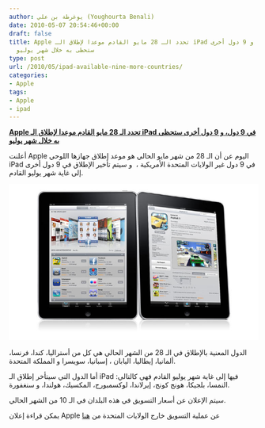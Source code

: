 ```yaml
---
author: يوغرطة بن علي (Youghourta Benali)
date: 2010-05-07 20:54:46+00:00
draft: false
title: Apple تحدد الـ 28 مايو القادم موعدا لإطلاق الـ iPad في 9 دول، و 9 دول أخرى
  ستحظى به خلال شهر يوليو
type: post
url: /2010/05/ipad-available-nine-more-countries/
categories:
- Apple
tags:
- Apple
- ipad
---
```


[**Apple تحدد الـ 28 مايو القادم موعدا لإطلاق الـ iPad في 9 دول، و 9 دول أخرى ستحظى به خلال شهر يوليو**](https://www.it-scoop.com/2010/05/ipad-available-nine-more-countries)


أعلنت Apple اليوم عن أن الـ 28 من شهر مايو الحالي هو موعد إطلاق جهازها اللوحي iPad في 9 دول غير الولايات المتحدة الأمريكية ،  و سيتم تأخير الإطلاق في 9 دول أخرى إلى غاية شهر يوليو القادم.

[![](apple-ipad.jpg)
](https://www.it-scoop.com/2010/05/ipad-available-nine-more-countries)

الدول المعنية بالإطلاق في الـ 28 من الشهر الحالي هي كل من أستراليا، كندا، فرنسا، ألمانيا، إيطاليا، اليابان ، إسبانيا، سويسرا و المملكة المتحدة.

أما الدول التي سيتأخر إطلاق الـ iPad فيها إلى غاية شهر يوليو القادم فهي كالتالي: النمسا، بلجيكا، هونج كونج، إيرلاندا، لوكسمبورج، المكسيك، هولندا، و سنغفورة.

سيتم الإعلان عن أسعار التسويق في هذه البلدان في الـ 10 من الشهر الحالي.

يمكن قراءة إعلان Apple عن عملية التسويق خارج الولايات المتحدة من [هنا](http://www.apple.com/pr/library/2010/05/07ipad.html)
